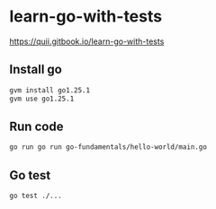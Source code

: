 # learn-go-with-tests
https://quii.gitbook.io/learn-go-with-tests

## Install go

```sh
gvm install go1.25.1
gvm use go1.25.1
```

## Run code

```sh
go run go run go-fundamentals/hello-world/main.go
```

## Go test

```sh
go test ./...
```
